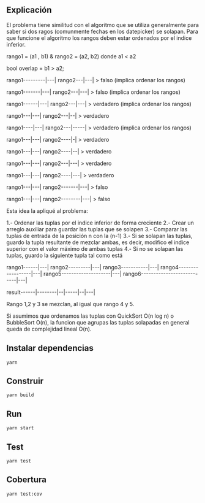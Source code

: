 ## Explicación

El problema tiene similitud con el algoritmo que se utiliza generalmente para saber si dos ragos (comunmente fechas en los datepicker) se solapan. Para que funcione el algoritmo los rangos deben estar ordenados por el indice inferior.


rango1 = (a1 , b1) & rango2 = (a2, b2) donde a1 < a2


bool overlap = b1 > a2;

rango1---------|---|
rango2---|---|                > falso (implica ordenar los rangos)

rango1-------|---|
rango2---|---|                > falso (implica ordenar los rangos)

rango1------|---|
rango2---|---|                > verdadero (implica ordenar los rangos)

rango1---|---|
rango2---|--|                 > verdadero

rango1----|---|
rango2---|-----|              > verdadero (implica ordenar los rangos)

rango1---|---|
rango2----|-|                 > verdadero

rango1---|---|
rango2----|--|                > verdadero

rango1---|---|
rango2---|---|                > verdadero

rango1---|---|
rango2----|---|               > verdadero

rango1---|---|
rango2-------|---|            > falso

rango1---|---|
rango2--------|---|           > falso


Esta idea la apliqué al problema:

1.- Ordenar las tuplas por el indice inferior de forma creciente
2.- Crear un arreglo auxiliar para guardar las tuplas que se solapen
3.- Comparar las tuplas de entrada de la posición n con la (n-1)
3.- Si se solapan las tuplas, guardo la tupla resultante de mezclar ambas, es decir, modifico el indice superior con el valor máximo de ambas tuplas
4.- Si no se solapan las tuplas, guardo la siguiente tupla tal como está

rango1------|---|
rango2---------|---|
rango3-----------|---|
rango4------------------|---|
rango5--------------------|---|
rango6---------------------------|---|

result------|--------|--|-----|--|---|

Rango 1,2 y 3 se mezclan, al igual que rango 4 y 5.

Si asumimos que ordenamos las tuplas con QuickSort O(n log n) o BubbleSort O(n), la funcion que agrupas las tuplas solapadas en general queda de complejidad lineal O(n).

## Instalar dependencias
```yarn```

## Construir
```yarn build```

## Run
```yarn start```

## Test
```yarn test```

## Cobertura
```yarn test:cov```
